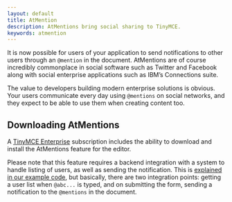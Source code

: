 ```yaml
---
layout: default
title: AtMention
description: AtMentions bring social sharing to TinyMCE.
keywords: atmention
---
```


It is now possible for users of your application to send notifications to other users through an `@mention` in the document. AtMentions are of course incredibly commonplace in social software such as Twitter and Facebook along with social enterprise applications such as IBM’s Connections suite.

The value to developers building modern enterprise solutions is obvious. Your users communicate every day using `@mentions` on social networks, and they expect to be able to use them when creating content too.

## Downloading AtMentions

A [TinyMCE Enterprise](https://www.tinymce.com/pricing/) subscription includes the ability to download and install the AtMentions feature for the editor.

Please note that this feature requires a backend integration with a system to handle listing of users, as well as sending the notification. This is [explained in our example code](https://www.tinymce.com/docs/plugins/mentions/), but basically, there are two integration points: getting a user list when `@abc...` is typed, and on submitting the form, sending a notification to the `@mentions` in the document.
